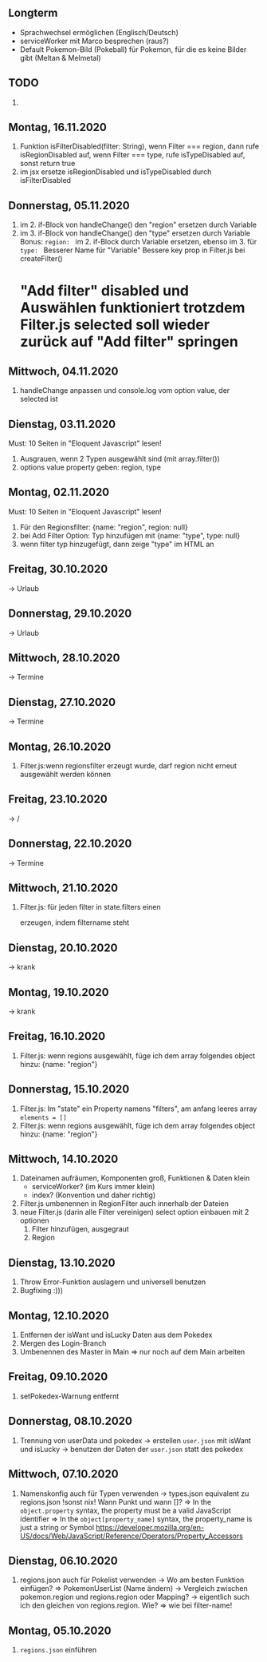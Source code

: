 ## Longterm
- Sprachwechsel ermöglichen (Englisch/Deutsch)
- serviceWorker mit Marco besprechen (raus?)
- Default Pokemon-Bild (Pokeball) für Pokemon, für die es keine Bilder gibt (Meltan & Melmetal)

## TODO
1. 

## Montag, 16.11.2020
1. Funktion isFilterDisabled(filter: String), wenn Filter === region, dann rufe isRegionDisabled auf, wenn Filter === type, rufe isTypeDisabled auf, sonst return true
2. im jsx ersetze isRegionDisabled und isTypeDisabled durch isFilterDisabled

## Donnerstag, 05.11.2020
1. im 2. if-Block von handleChange() den "region" ersetzen durch Variable
2. im 3. if-Block von handleChange() den "type" ersetzen durch Variable
Bonus: `region: ` im 2. if-Block durch Variable ersetzen, ebenso im 3. für `type: `
        Besserer Name für "Variable"
        Bessere key prop in Filter.js bei createFilter() <h1>
        "Add filter" disabled und Auswählen funktioniert trotzdem
        Filter.js selected soll wieder zurück auf "Add filter" springen

## Mittwoch, 04.11.2020
1. handleChange anpassen und console.log vom option value, der selected ist

## Dienstag, 03.11.2020
Must: 10 Seiten in "Eloquent Javascript" lesen!
1. Ausgrauen, wenn 2 Typen ausgewählt sind (mit array.filter())
2. options value property geben: region, type

## Montag, 02.11.2020
Must: 10 Seiten in "Eloquent Javascript" lesen!
1. Für den Regionsfilter: {name: "region", region: null}
2. bei Add Filter Option: Typ hinzufügen mit {name: "type", type: null}
3. wenn filter typ hinzugefügt, dann zeige "type" im HTML an

## Freitag, 30.10.2020
-> Urlaub

## Donnerstag, 29.10.2020
-> Urlaub

## Mittwoch, 28.10.2020
-> Termine

## Dienstag, 27.10.2020
-> Termine

## Montag, 26.10.2020
1. Filter.js:wenn regionsfilter erzeugt wurde, darf region nicht erneut ausgewählt werden können

## Freitag, 23.10.2020
-> / 

## Donnerstag, 22.10.2020
-> Termine

## Mittwoch, 21.10.2020
1. Filter.js: für jeden filter in state.filters einen <p> erzeugen, indem filtername steht

## Dienstag, 20.10.2020
-> krank

## Montag, 19.10.2020
-> krank

## Freitag, 16.10.2020
1. Filter.js: wenn regions ausgewählt, füge ich dem array folgendes object hinzu:
    {name: "region"}

## Donnerstag, 15.10.2020
1. Filter.js: Im "state" ein Property namens "filters", am anfang leeres array      `elements = []`
2. Filter.js: wenn regions ausgewählt, füge ich dem array folgendes object hinzu:
    {name: "region"}

## Mittwoch, 14.10.2020
1. Dateinamen aufräumen, Komponenten groß, Funktionen & Daten klein
    - serviceWorker? (im Kurs immer klein)
    - index? (Konvention und daher richtig)
2. Filter.js umbenennen in RegionFilter auch innerhalb der Dateien
3. neue Filter.js (darin alle Filter vereinigen) 
    select option einbauen mit 2 optionen 
    1. Filter hinzufügen, ausgegraut
    2. Region

## Dienstag, 13.10.2020
1. Throw Error-Funktion auslagern und universell benutzen
2. Bugfixing :)))

## Montag, 12.10.2020
1. Entfernen der isWant und isLucky Daten aus dem Pokedex
2. Mergen des Login-Branch
3. Umbenennen des Master in Main 
    => nur noch auf dem Main arbeiten

## Freitag, 09.10.2020
1. setPokedex-Warnung entfernt

## Donnerstag, 08.10.2020
1. Trennung von userData und pokedex
    -> erstellen `user.json` mit isWant und isLucky
    -> benutzen der Daten der `user.json` statt des pokedex  

## Mittwoch, 07.10.2020
1. Namenskonfig auch für Typen verwenden
    -> types.json equivalent zu regions.json !sonst nix!
    Wann Punkt und wann []?
    => In the `object.property` syntax, the property must be a valid JavaScript identifier
    => In the `object[property_name]` syntax, the property_name is just a string or Symbol
    https://developer.mozilla.org/en-US/docs/Web/JavaScript/Reference/Operators/Property_Accessors

## Dienstag, 06.10.2020
1. regions.json auch für Pokelist verwenden
    -> Wo am besten Funktion einfügen? => PokemonUserList (Name ändern)
    -> Vergleich zwischen pokemon.region und regions.region oder Mapping?
    -> eigentlich such ich den gleichen von regions.region. Wie?
    => wie bei filter-name!

## Montag, 05.10.2020
1. `regions.json` einführen